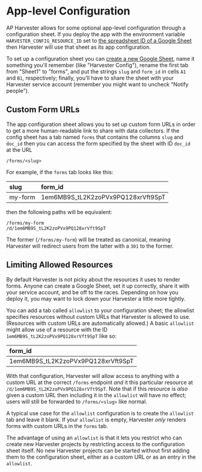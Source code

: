 App-level Configuration
=======================

AP Harvester allows for some optional app-level configuration through
a configuration sheet. If you deploy the app with the environment variable
`HARVESTER_CONFIG_RESOURCE_ID` set to [the spreadsheet ID of a Google
Sheet][google-spreadsheet-id] then Harvester will use that sheet as its app
configuration.

To set up a configuration sheet you can [create a new Google
Sheet](https://sheets.new), name it something you'll remember (like "Harvester
Config"), rename the first tab from "Sheet1" to "forms", and put the strings
`slug` and `form_id` in cells `A1` and `B1`, respectively; finally, you'll have
to share the sheet with your Harvester service account (remember you might want
to uncheck "Notify people").

## Custom Form URLs

The app configuration sheet allows you to set up custom form URLs in order to
get a more human-readable link to share with data collectors. If the config
sheet has a tab named `forms` that contains the columns `slug` and `doc_id`
then you can access the form specified by the sheet with ID `doc_id` at the URL

```shell
/forms/<slug>
```

For example, if the `forms` tab looks like this:

| slug    | form_id                            |
|:--------|:-----------------------------------|
| my-form | 1em6MB9S_tL2K2zoPVx9PQ128xrVft9SpT |

then the following paths will be equivalent:

```shell
/forms/my-form
/d/1em6MB9S_tL2K2zoPVx9PQ128xrVft9SpT
```

The former (`/forms/my-form`) will be treated as canonical, meaning Harvester
will redirect users from the latter with a `301` to the former.

## Limiting Allowed Resources

By default Harvester is not picky about the resources it uses to render forms.
Anyone can create a Google Sheet, set it up correctly, share it with your
service account, and be off to the races. Depending on how you deploy it, you
may want to lock down your Harvester a little more tightly.

You can add a tab called `allowlist` to your configuration sheet; the allowlist
specifies resources without custom URLs that Harvester is allowed to use.
(Resources with custom URLs are automatically allowed.) A basic `allowlist`
might allow use of a resource with the ID `1em6MB9S_tL2K2zoPVx9PQ128xrVft9SpT`
like so:

| form_id                            |
|:-----------------------------------|
| 1em6MB9S_tL2K2zoPVx9PQ128xrVft9SpT |

With that configuration, Harvester will allow access to anything with a custom
URL at the correct `/forms` endpoint _and_ it this particular resource at
`/d/1em6MB9S_tL2K2zoPVx9PQ128xrVft9SpT`. Note that if this resource is _also_
given a custom URL then including it in the `allowlist` will have no effect;
users will still be forwarded to `/forms/<slug>` like normal.

A typical use case for the `allowlist` configuration is to create the
`allowlist` tab and leave it blank. If your `allowlist` is empty, Harvester
_only_ renders forms with custom URLs in the `forms` tab.

The advantage of using an `allowlist` is that it lets you restrict who can
create new Harvester projects by restricting access to the configuration sheet
itself. No new Harvester projects can be started without first adding them to
the configuration sheet, either as a custom URL or as an entry in the
`allowlist`.

[google-spreadsheet-id]: https://developers.google.com/sheets/api/guides/concepts#spreadsheet_id
